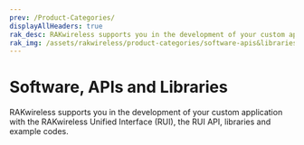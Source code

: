 ```yaml
---
prev: /Product-Categories/
displayAllHeaders: true
rak_desc: RAKwireless supports you in the development of your custom application with the RAKwireless Unified Interface (RUI), the RUI API, libraries and example codes.
rak_img: /assets/rakwireless/product-categories/software-apis&libraries.png
---
```


# Software, APIs and Libraries

<rk-head img="/assets/rakwireless/product-categories/software-apis&libraries.png" center>

RAKwireless supports you in the development of your custom application with the RAKwireless Unified Interface (RUI), the RUI API, libraries and example codes.

</rk-head>

<rk-products :tags="['software-apis-and-libraries']" />
